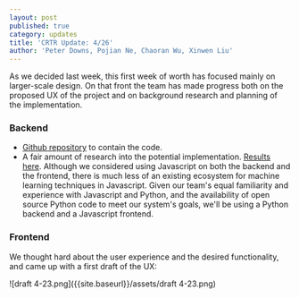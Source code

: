 ```yaml
---
layout: post
published: true
category: updates
title: 'CRTR Update: 4/26'
author: 'Peter Downs, Pojian Ne, Chaoran Wu, Xinwen Liu'
---
```

As we decided last week, this first week of worth has focused mainly on larger-scale design. On that front the team has made progress both on the proposed UX of the project and on background research and planning of the implementation.

### Backend
- [Github repository](https://github.com/peterldowns/crtr) to contain the code.
- A fair amount of research into the potential implementation. [Results here](https://github.com/peterldowns/crtr/blob/master/README.md). Although we considered using Javascript on both the backend and the frontend, there is much less of an existing ecosystem for machine learning techniques in Javascript. Given our team's equal familiarity and experience with Javascript and Python, and the availability of open source Python code to meet our system's goals, we'll be using a Python backend and a Javascript frontend.

### Frontend
We thought hard about the user experience and the desired functionality, and came up with a first draft of the UX:

![draft 4-23.png]({{site.baseurl}}/assets/draft 4-23.png)


